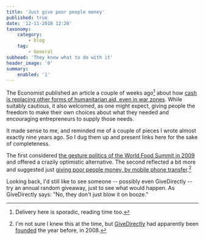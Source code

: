 ```yaml
---
title: 'Just give poor people money'
published: true
date: '12-11-2018 12:20'
taxonomy:
    category:
        - blog
    tag:
        - General
subhead: 'They know what to do with it'
header_image: '0'
summary:
    enabled: '1'
---
```


 

The Economist published an article a couple of weeks ago[^2] about how [cash is replacing other forms of humanitarian aid, even in war zones](https://www.economist.com/finance-and-economics/2018/11/01/cash-is-replacing-other-forms-of-aid-even-in-conflict-zones). While suitably cautious, it also welcomed, as one might expect, giving people the freedom to make their own choices about what they needed and encouraging entrepreneurs to supply those needs.

It made sense to me, and reminded me of a couple of pieces I wrote almost exactly nine years ago. So I dug them up and present links here for the sake of completeness.

The first considered [the gesture politics of the World Food Summit in 2009](../food-news-new-series-15-strike-one) and offered a crazily optimistic alternative. The second reflected a bit more and suggested just [giving poor people money, by mobile phone transfer](../mobile-phones-make-it-work).[^1]

Looking back, I'd still like to see someone -- possibly even GiveDirectly -- try an annual random giveaway, just to see what would happen. As GiveDirectly says: "No, they don't just blow it on booze."

[^2]: Delivery here is sporadic, reading time too.

[^1]: I'm not sure I knew this at the time, but [GiveDirectly](https://givedirectly.org/) had apparently been [founded](https://en.wikipedia.org/wiki/GiveDirectly)  the year before, in 2008.